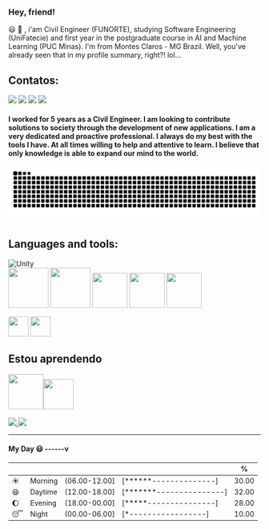 ### Hey, friend!

 :smiley: :wave:   , i'am Civil Engineer (FUNORTE), studying Software Engineering (UniFatecie) and first year in the postgraduate course in AI and Machine Learning (PUC Minas). I'm from Montes Claros - MG Brazil. Well, you've already seen that in my profile summary, right?! lol...
 
## Contatos:

<div>
<a href="https://www.youtube.com/https://www.youtube.com/channel/UCvjn1p6Pny3f2StiLvwR2Cw" target="_blank"><img src="https://img.shields.io/badge/YouTube-FF0000?style=for-the-badge&logo=youtube&logoColor=white" target="_blank"></a>
<a href="https://instagram.com/m_brito93" target="_blank"><img src="https://img.shields.io/badge/-Instagram-%23E4405F?style=for-the-badge&logo=instagram&logoColor=white" target="_blank"></a>
<a href = "mailto:marcelobrito.py@gmail.com"><img src="https://img.shields.io/badge/Gmail-D14836?style=for-the-badge&logo=gmail&logoColor=white" target="_blank"></a>
<a href="https://www.linkedin.com/in/marcelo-brito-de-morais-b18aa5214/" target="_blank"><img src="https://img.shields.io/badge/-LinkedIn-%230077B5?style=for-the-badge&logo=linkedin&logoColor=white" target="_blank"></a>   
</div>

  
#### I worked for 5 years as a Civil Engineer. I am looking to contribute solutions to society through the development of new applications. I am a very dedicated and proactive professional. I always do my best with the tools I have. At all times willing to help and attentive to learn. I believe that only knowledge is able to expand our mind to the world.
![snake gif](https://github.com/CeLo93/CeLo93/blob/output/github-contribution-grid-snake.svg)
<h2 align="left">Languages and tools:</h2>

![Unity](https://img.shields.io/badge/unity-%23000000.svg?style=for-the-badge&logo=unity&logoColor=white)            
<img src="https://cdn.jsdelivr.net/gh/devicons/devicon/icons/blender/blender-original-wordmark.svg" width="80" height="80" />
<img src="https://cdn.jsdelivr.net/gh/devicons/devicon/icons/visualstudio/visualstudio-plain-wordmark.svg" width="80" height="80" />
<img src="https://cdn.jsdelivr.net/gh/devicons/devicon/icons/jupyter/jupyter-original-wordmark.svg" width="70" height="70" />
<img src="https://cdn.jsdelivr.net/gh/devicons/devicon/icons/git/git-original-wordmark.svg" width="70" height="70" />
<img src="https://cdn.jsdelivr.net/gh/devicons/devicon/icons/pycharm/pycharm-original-wordmark.svg" width="70" height="70" />

<img src="https://cdn.jsdelivr.net/gh/devicons/devicon/icons/python/python-original-wordmark.svg" width="40" height="40" />  <img src="https://cdn.jsdelivr.net/gh/devicons/devicon/icons/csharp/csharp-original.svg" width="40" height="40" />
## Estou aprendendo
<img src="https://cdn.jsdelivr.net/gh/devicons/devicon/icons/kotlin/kotlin-plain-wordmark.svg" width="70" height="70" /><img src="https://cdn.jsdelivr.net/gh/devicons/devicon/icons/java/java-original-wordmark.svg" width="60" height="60" />

<div>
<a href="https://github.com/CeLo93">
<img height="120em" src="https://github-readme-stats.vercel.app/api/top-langs/?username=CeLo93&layout=compact&langs_count=7&theme=dracula"/ >
<img height="120em" src="https://github-readme-stats.vercel.app/api?username=CeLo93&show_icons=true&theme=dracula&include_all_commits=true&count_private=true"/ >
</div> </a> 


 ______________________________________________________________________________
 #### My Day :smiley: ------v
 

| | | | |%|
| --- | --- | --- | --- | --- |
| :sunny: | Morning | (06.00-12.00] | [******--------------] | 30.00 |
| :satisfied: | Daytime | (12.00-18.00] | [*******---------------] | 32.00 |
| :moon: | Evening | (18.00-00.00] | [*****---------------] | 28.00 |
| :sleeping: | Night | (00.00-06.00] | [*-----------------] | 10.00 |








